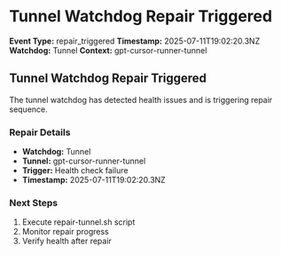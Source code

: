 # Tunnel Watchdog Repair Triggered

**Event Type:** repair_triggered
**Timestamp:** 2025-07-11T19:02:20.3NZ
**Watchdog:** Tunnel
**Context:** gpt-cursor-runner-tunnel


## Tunnel Watchdog Repair Triggered

The tunnel watchdog has detected health issues and is triggering repair sequence.

### Repair Details
- **Watchdog:** Tunnel
- **Tunnel:** gpt-cursor-runner-tunnel
- **Trigger:** Health check failure
- **Timestamp:** 2025-07-11T19:02:20.3NZ

### Next Steps
1. Execute repair-tunnel.sh script
2. Monitor repair progress
3. Verify health after repair


